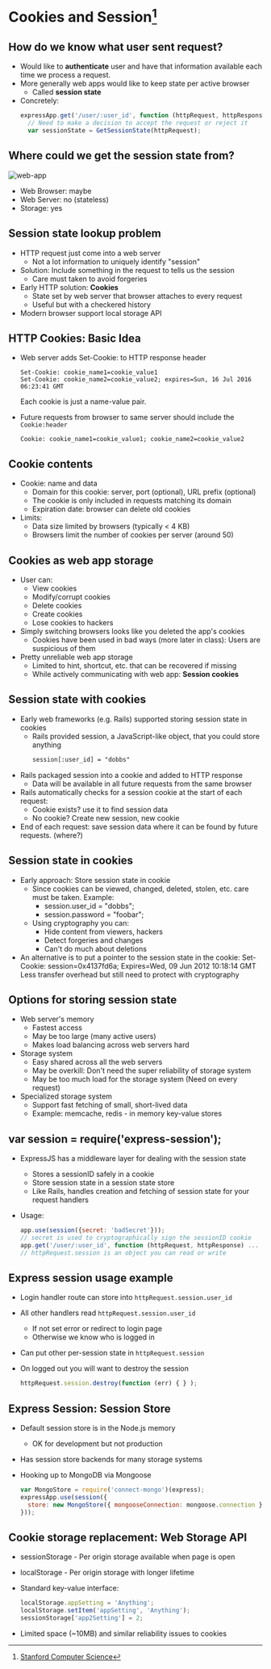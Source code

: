 # Cookies and Session[^1]

## How do we know what user sent request?

- Would like to **authenticate** user and have that information available each time we process a request.
- More generally web apps would like to keep state per active browser
  - Called **session state**
- Concretely:
  ```javascript
  expressApp.get('/user/:user_id', function (httpRequest, httpResponse) ...
    // Need to make a decision to accept the request or reject it 
    var sessionState = GetSessionState(httpRequest);
  ```
  
## Where could we get the session state from?

![web-app](https://github.com/btdobbs/WA/blob/main/Topic/images/web-app.png)

- Web Browser: maybe
- Web Server: no (stateless)
- Storage: yes

## Session state lookup problem

- HTTP request just come into a web server 
  - Not a lot information to uniquely identify "session"
- Solution: Include something in the request to tells us the session
  - Care must taken to avoid forgeries
- Early HTTP solution: **Cookies**
  - State set by web server that browser attaches to every request
  - Useful but with a checkered history
- Modern browser support local storage API

## HTTP Cookies: Basic Idea

- Web server adds Set-Cookie: to HTTP response header 

  ```
  Set-Cookie: cookie_name1=cookie_value1
  Set-Cookie: cookie_name2=cookie_value2; expires=Sun, 16 Jul 2016 06:23:41 GMT
  ```
     
  Each cookie is just a name-value pair.
  
- Future requests from browser to same server should include the `Cookie:header`

   ```
   Cookie: cookie_name1=cookie_value1; cookie_name2=cookie_value2
   ```

## Cookie contents

- Cookie: name and data
  - Domain for this cookie: server, port (optional), URL prefix (optional)
  - The cookie is only included in requests matching its domain
  - Expiration date: browser can delete old cookies
- Limits:
  - Data size limited by browsers (typically < 4 KB)
  - Browsers limit the number of cookies per server (around 50)

## Cookies as web app storage


- User can:
  - View cookies
  - Modify/corrupt cookies
  - Delete cookies
  - Create cookies
  - Lose cookies to hackers
- Simply switching browsers looks like you deleted the app's cookies
  - Cookies have been used in bad ways (more later in class): Users are suspicious of them
- Pretty unreliable web app storage
  - Limited to hint, shortcut, etc. that can be recovered if missing
  - While actively communicating with web app: **Session cookies**

## Session state with cookies

- Early web frameworks (e.g. Rails) supported storing session state in cookies 
  - Rails provided session, a JavaScript-like object, that you could store anything
    ```xml
    session[:user_id] = "dobbs"
    ```
- Rails packaged session into a cookie and added to HTTP response
  - Data will be available in all future requests from the same browser
- Rails automatically checks for a session cookie at the start of each request:
  - Cookie exists? use it to find session data
  - No cookie? Create new session, new cookie
- End of each request: save session data where it can be found by future requests. (where?)

## Session state in cookies

- Early approach: Store session state in cookie
  - Since cookies can be viewed, changed, deleted, stolen, etc. care must be taken. Example:
    - session.user_id = "dobbs";
    - session.password = "foobar";
  - Using cryptography you can:
    - Hide content from viewers, hackers
    - Detect forgeries and changes
    - Can't do much about deletions
- An alternative is to put a pointer to the session state in the cookie:
     Set-Cookie: session=0x4137fd6a; Expires=Wed, 09 Jun 2012 10:18:14 GMT
Less transfer overhead but still need to protect with cryptography

## Options for storing session state

- Web server's memory
  - Fastest access
  - May be too large (many active users)
  - Makes load balancing across web servers hard
- Storage system
  - Easy shared across all the web servers
  - May be overkill: Don't need the super reliability of storage system
  - May be too much load for the storage system (Need on every request)
- Specialized storage system
  - Support fast fetching of small, short-lived data
  - Example: memcache, redis - in memory key-value stores

## var session = require('express-session');

- ExpressJS has a middleware layer for dealing with the session state
  - Stores a sessionID safely in a cookie
  - Store session state in a session state store
  - Like Rails, handles creation and fetching of session state for your request handlers

- Usage:

  ```javascript
  app.use(session({secret: 'badSecret'}));
  // secret is used to cryptographically sign the sessionID cookie
  app.get('/user/:user_id', function (httpRequest, httpResponse) ... 
  // httpRequest.session is an object you can read or write
  ```

## Express session usage example

- Login handler route can store into `httpRequest.session.user_id`
- All other handlers read `httpRequest.session.user_id`
  - If not set error or redirect to login page
  - Otherwise we know who is logged in
- Can put other per-session state in `httpRequest.session`
- On logged out you will want to destroy the session

  ```javascript
  httpRequest.session.destroy(function (err) { } );
  ```

## Express Session: Session Store

- Default session store is in the Node.js memory
  - OK for development but not production
- Has session store backends for many storage systems
- Hooking up to MongoDB via Mongoose

  ```javascript
  var MongoStore = require('connect-mongo')(express);
  expressApp.use(session({
    store: new MongoStore({ mongooseConnection: mongoose.connection }) 
  }));
  ```

## Cookie storage replacement: Web Storage API
- sessionStorage - Per origin storage available when page is open
- localStorage - Per origin storage with longer lifetime
- Standard key-value interface:
  
  ```javascript
  localStorage.appSetting = 'Anything';
  localStorage.setItem('appSetting', 'Anything');
  sessionStorage['app2Setting'] = 2;
  ```

- Limited space (~10MB) and similar reliability issues to cookies

[^1]: [Stanford Computer Science](https://cs.stanford.edu)
